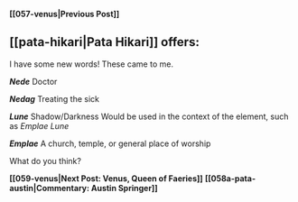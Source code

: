 **[[057-venus|Previous Post]]**

## [[pata-hikari|Pata Hikari]] offers:

I have some new words! These came to me.

**_Nede_** Doctor

**_Nedag_** Treating the sick

**_Lune_** Shadow/Darkness Would be used in the context of the element, such as _Emplae Lune_

**_Emplae_** A church, temple, or general place of worship

What do you think?

**[[059-venus|Next Post: Venus, Queen of Faeries]]**
**[[058a-pata-austin|Commentary: Austin Springer]]**
